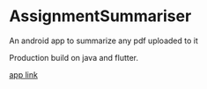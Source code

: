 # AssignmentSummariser
An android app to summarize any pdf uploaded to it

Production build on java and flutter.



[app link](https://play.google.com/store/apps/details?id=com.inanutshell.abhijithneilabraham.firebaseandroid)

